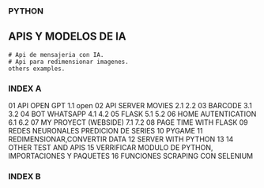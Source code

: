 ### PYTHON 


## APIS Y MODELOS DE IA
    # Api de mensajeria con IA.
    # Api para redimensionar imagenes.
    others examples.

### INDEX A
01 API OPEN GPT
     1.1 open
02 API SERVER MOVIES
     2.1
     2.2
03 BARCODE
     3.1
     3.2
04 BOT WHATSAPP
     4.1
     4.2
05 FLASK
     5.1
     5.2
06 HOME AUTENTICATION
     6.1
     6.2
07 MY PROYECT (WEBSIDE)
     7.1
     7.2
08 PAGE TIME WITH FLASK
09 REDES NEURONALES PREDICION DE SERIES
10 PYGAME
11 REDIMENSIONAR,CONVERTIR DATA
12 SERVER WITH PYTHON
13
14 OTHER TEST AND APIS
15 VERRIFICAR MODULO DE PYTHON, IMPORTACIONES Y PAQUETES
16 FUNCIONES SCRAPING CON SELENIUM
### INDEX B